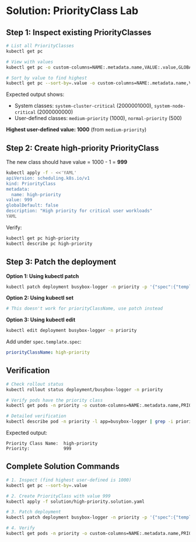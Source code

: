 # Solution: PriorityClass Lab

## Step 1: Inspect existing PriorityClasses

```bash
# List all PriorityClasses
kubectl get pc

# View with values
kubectl get pc -o custom-columns=NAME:.metadata.name,VALUE:.value,GLOBAL-DEFAULT:.globalDefault

# Sort by value to find highest
kubectl get pc --sort-by=.value -o custom-columns=NAME:.metadata.name,VALUE:.value
```

Expected output shows:
- System classes: `system-cluster-critical` (2000001000), `system-node-critical` (2000000000)
- User-defined classes: `medium-priority` (1000), `normal-priority` (500)

**Highest user-defined value: 1000** (from `medium-priority`)

## Step 2: Create high-priority PriorityClass

The new class should have value = 1000 - 1 = **999**

```bash
kubectl apply -f - <<'YAML'
apiVersion: scheduling.k8s.io/v1
kind: PriorityClass
metadata:
  name: high-priority
value: 999
globalDefault: false
description: "High priority for critical user workloads"
YAML
```

Verify:
```bash
kubectl get pc high-priority
kubectl describe pc high-priority
```

## Step 3: Patch the deployment

**Option 1: Using kubectl patch**
```bash
kubectl patch deployment busybox-logger -n priority -p '{"spec":{"template":{"spec":{"priorityClassName":"high-priority"}}}}'
```

**Option 2: Using kubectl set**
```bash
# This doesn't work for priorityClassName, use patch instead
```

**Option 3: Using kubectl edit**
```bash
kubectl edit deployment busybox-logger -n priority
```

Add under `spec.template.spec`:
```yaml
priorityClassName: high-priority
```

## Verification

```bash
# Check rollout status
kubectl rollout status deployment/busybox-logger -n priority

# Verify pods have the priority class
kubectl get pods -n priority -o custom-columns=NAME:.metadata.name,PRIORITY-CLASS:.spec.priorityClassName

# Detailed verification
kubectl describe pod -n priority -l app=busybox-logger | grep -i priority
```

Expected output:
```
Priority Class Name:  high-priority
Priority:             999
```

## Complete Solution Commands

```bash
# 1. Inspect (find highest user-defined is 1000)
kubectl get pc --sort-by=.value

# 2. Create PriorityClass with value 999
kubectl apply -f solution/high-priority.solution.yaml

# 3. Patch deployment
kubectl patch deployment busybox-logger -n priority -p '{"spec":{"template":{"spec":{"priorityClassName":"high-priority"}}}}'

# 4. Verify
kubectl get pods -n priority -o custom-columns=NAME:.metadata.name,PRIORITY:.spec.priorityClassName
```
